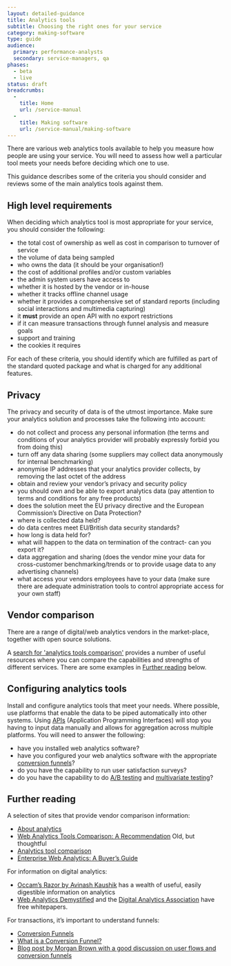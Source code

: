 ```yaml
---
layout: detailed-guidance
title: Analytics tools
subtitle: Choosing the right ones for your service
category: making-software
type: guide
audience:
  primary: performance-analysts 
  secondary: service-managers, qa
phases:
  - beta
  - live
status: draft
breadcrumbs:
  -
    title: Home
    url: /service-manual
  -
    title: Making software
    url: /service-manual/making-software
---
```


There are various web analytics tools available to help you measure how people are using your service. You will need to assess how well a particular tool meets your needs before deciding which one to use.

This guidance describes some of the criteria you should consider and reviews some of the main analytics tools against them.

## High level requirements

When deciding which analytics tool is most appropriate for your service, you should consider the following:


* the total cost of ownership as well as cost in comparison to turnover of service
* the volume of data being sampled
* who owns the data (it should be your organisation!)
* the cost of additional profiles and/or custom variables
* the admin system users have access to
* whether it is hosted by the vendor or in-house
* whether it tracks offline channel usage
* whether it provides a comprehensive set of standard reports (including social interactions and multimedia capturing)
* it **must** provide an open API with no export restrictions
* if it can measure transactions through funnel analysis and measure goals
* support and training
* the cookies it requires

For each of these criteria, you should identify which are fulfilled as part of the standard quoted package and what is charged for any additional features.

## Privacy

The privacy and security of data is of the utmost importance. Make sure your analytics solution and processes take the following into account:

* do not collect and process any personal information (the terms and conditions of your analytics provider will probably expressly forbid you from doing this)
* turn off any data sharing (some suppliers may collect data anonymously for internal benchmarking)
* anonymise IP addresses that your analytics provider collects, by removing the last octet of the address
* obtain and review your vendor’s privacy and security policy
* you should own and be able to export analytics data (pay attention to terms and conditions for any free products)
* does the solution meet the EU privacy directive and the European Commission’s Directive on Data Protection?
* where is collected data held?
* do data centres meet EU/British data security standards?
* how long is data held for?
* what will happen to the data on termination of the contract- can you export it?
* data aggregation and sharing (does the vendor mine your data for cross-customer benchmarking/trends or to provide usage data to any advertising channels)
* what access your vendors employees have to your data (make sure there are adequate administration tools to control appropriate access for your own staff)

## Vendor comparison

There are a range of digital/web analytics vendors in the market-place, together with open source solutions.

A [search for 'analytics tools comparison'](https://www.bing.com/search?q=analytics+tools+comparison) provides a number of useful resources where you can compare the capabilities and strengths of different services. There are some examples in [Further reading](#further-reading) below.

## Configuring analytics tools

Install and configure analytics tools that meet your needs. Where possible, use platforms that enable the data to be piped automatically into other systems.
Using [APIs](https://en.wikipedia.org/wiki/Application_programming_interface) (Application Programming Interfaces) will stop you having to input data manually and allows for aggregation across multiple platforms.
You will need to answer the following:

* have you installed web analytics software?
* have you configured your web analytics software with the appropriate [conversion funnels](https://en.wikipedia.org/wiki/Conversion_funnel)?
* do you have the capability to run user satisfaction surveys?
* do you have the capability to do [A/B testing](https://en.wikipedia.org/wiki/Ab_testing) and [multivariate testing](https://en.wikipedia.org/wiki/Multivariate_testing)?

## Further reading

A selection of sites that provide vendor comparison information:

* [About analytics](http://www.aboutanalytics.com/)
* [Web Analytics Tools Comparison: A Recommendation](http://www.kaushik.net/avinash/web-analytics-tools-comparison-a-recommendation/) Old, but thoughtful
* [Analytics tool comparison](http://www.slideshare.net/shvmdhwn/analytics-tool-comparison)
* [Enterprise Web Analytics: A Buyer’s Guide](http://searchengineland.com/buyers-guides/enterprise-web-analytics-tools-in-the-facebook-era-a-buyers-guide)

For information on digital analytics:

* [Occam’s Razor by Avinash Kaushik](http://www.kaushik.net/avinash/) has a wealth of useful, easily digestible information on analytics
* [Web Analytics Demystified](http://www.webanalyticsdemystified.com/) and the [Digital Analytics Association](http://www.digitalanalyticsassociation.org/) have free whitepapers.

For transactions, it’s important to understand funnels:

* [Conversion Funnels](http://wiki.clicktale.com/Article/Conversion_Funnels)
* [What is a Conversion Funnel?](http://www.webics.com.au/blog/conversion-tracking/conversion-funnel/)
* [Blog post by Morgan Brown with a good discussion on user flows and conversion funnels](http://www.smashingmagazine.com/2012/01/04/stop-designing-pages-start-designing-flows/)

